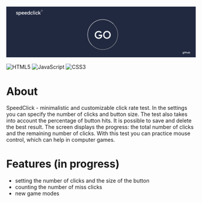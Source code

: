 [![](img/screen.jpg)](https://nikita-1vanov.github.io/SpeedClick/)
<br />

![HTML5](https://img.shields.io/badge/html5-%23E34F26.svg?style=for-the-badge&logo=html5&logoColor=white)
![JavaScript](https://img.shields.io/badge/javascript-%23007ACC.svg?style=for-the-badge&logo=javascript&logoColor=white)
![CSS3](https://img.shields.io/badge/css3-ffca28?style=for-the-badge&logo=css3&logoColor=black)

# About

SpeedClick - minimalistic and customizable click rate test. In the settings you can specify the number of clicks and button size. The test also takes into account the percentage of button hits. It is possible to save and delete the best result. The screen displays the progress: the total number of clicks and the remaining number of clicks. With this test you can practice mouse control, which can help in computer games.

# Features (in progress)

- setting the number of clicks and the size of the button
- counting the number of  miss clicks
- new game modes
